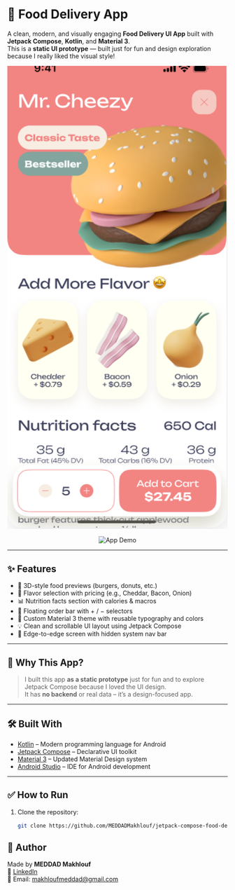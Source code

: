 # 🍔 Food Delivery App

A clean, modern, and visually engaging **Food Delivery UI App** built with **Jetpack Compose**, **Kotlin**, and **Material 3**.  
This is a **static UI prototype** — built just for fun and design exploration because I really liked the visual style!

<p align="center">
  <img src="assets/screenshot.png" width="600" alt="App Preview"/>
</p>

<p align="center">
  <img src="assets/demo.gif" width="600" alt="App Demo" />
</p>

---

## ✨ Features

- 🍔 3D-style food previews (burgers, donuts, etc.)
- 🧀 Flavor selection with pricing (e.g., Cheddar, Bacon, Onion)
- 📊 Nutrition facts section with calories & macros
- 🛒 Floating order bar with + / − selectors
- 🎨 Custom Material 3 theme with reusable typography and colors
- 💡 Clean and scrollable UI layout using Jetpack Compose
- 📱 Edge-to-edge screen with hidden system nav bar

---

## 🧠 Why This App?

> I built this app **as a static prototype** just for fun and to explore Jetpack Compose because I loved the UI design.  
It has **no backend** or real data – it’s a design-focused app.

---

## 🛠️ Built With

- [Kotlin](https://kotlinlang.org/) – Modern programming language for Android
- [Jetpack Compose](https://developer.android.com/jetpack/compose) – Declarative UI toolkit
- [Material 3](https://m3.material.io/) – Updated Material Design system
- [Android Studio](https://developer.android.com/studio) – IDE for Android development

---

## ✅ How to Run

1. Clone the repository:
   ```bash
   git clone https://github.com/MEDDADMakhlouf/jetpack-compose-food-delivery-app

## 👤 Author

Made by **MEDDAD Makhlouf**  
🔗 [LinkedIn](https://www.linkedin.com/in/makhlouf-meddad-6674332a5/)  
📧 Email: makhloufmeddad@gmail.com
